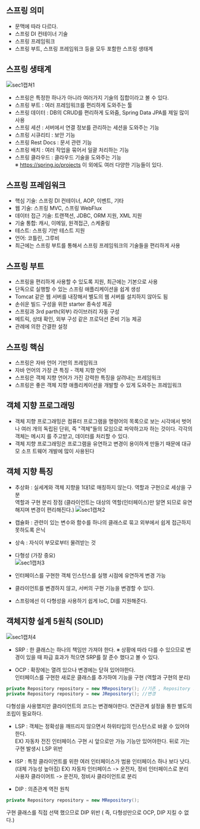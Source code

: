 ## 스프링 의미 
- 문맥에 따라 다르다.
- 스프링 DI 컨테이너 기술
- 스프링 프레임워크
- 스프링 부트, 스프링 프레임워크 등을 모두 포함한 스프링 생태계 

## 스프링 생태계

![sec1캡쳐1](https://user-images.githubusercontent.com/81945553/126925937-d5fe65d8-f894-45c9-8ace-6f918fd792d0.png)

- 스프링은 특정한 하나가 아니라 여러가지 기술의 집합이라고 볼 수 있다.
- 스프링 부트 : 여러 프레임워크를 편리하게 도와주는 툴 
- 스프링 데이터 : DB의 CRUD를 편리하게 도와줌, Spring Data JPA를 제일 많이 사용 
- 스프링 세션 : 서버에서 연결 정보를 관리하는 세션을 도와주는 기능 
- 스프링 시큐리티 : 보안 기능
- 스프링 Rest Docs : 문서 관련 기능 
- 스프링 배치 : 여러 작업을 묶어서 일괄 처리하는 기능 
- 스프링 클라우드 : 클라우드 기술을 도와주는 기능   
※ https://spring.io/projects 이 외에도 여러 다양한 기능들이 있다. 


## 스프링 프레임워크
- 핵심 기술: 스프링 DI 컨테이너, AOP, 이벤트, 기타
- 웹 기술: 스프링 MVC, 스프링 WebFlux
- 데이터 접근 기술: 트랜잭션, JDBC, ORM 지원, XML 지원
- 기술 통합: 캐시, 이메일, 원격접근, 스케줄링
- 테스트: 스프링 기반 테스트 지원
- 언어: 코틀린, 그루비
- 최근에는 스프링 부트를 통해서 스프링 프레임워크의 기술들을 편리하게 사용

## 스프링 부트 
- 스프링을 편리하게 사용할 수 있도록 지원, 최근에는 기본으로 사용
- 단독으로 실행할 수 있는 스프링 애플리케이션을 쉽게 생성
- Tomcat 같은 웹 서버를 내장해서 별도의 웹 서버를 설치하지 않아도 됨
- 손쉬운 빌드 구성을 위한 starter 종속성 제공
- 스프링과 3rd parth(외부) 라이브러리 자동 구성
- 메트릭, 상태 확인, 외부 구성 같은 프로덕션 준비 기능 제공
- 관례에 의한 간결한 설정

## 스프링 핵심 
- 스프링은 자바 언어 기반의 프레임워크
- 자바 언어의 가장 큰 특징 - 객체 지향 언어
- 스프링은 객체 지향 언어가 가진 강력한 특징을 살려내는 프레임워크
- 스프링은 좋은 객체 지향 애플리케이션을 개발할 수 있게 도와주는 프레임워크

## 객체 지향 프로그래밍 
- 객체 지향 프로그래밍은 컴퓨터 프로그램을 명령어의 목록으로 보는 시각에서 벗어나 여러
개의 독립된 단위, 즉 "객체"들의 모임으로 파악하고자 하는 것이다. 각각의 객체는 메시지
를 주고받고, 데이터를 처리할 수 있다.
- 객체 지향 프로그래밍은 프로그램을 유연하고 변경이 용이하게 만들기 때문에 대규모 소프
트웨어 개발에 많이 사용된다

## 객체 지향 특징 
- 추상화 : 실세계와 객체 지향을 1대1로 매칭하지 않는다. 역할과 구현으로 세상을 구분     
 역할과 구현 분리 장점 (클라이언트는 대상의 역할(인터페이스)만 알면 되므로 유연해지며 변경이 편리해진다.)
![sec1캡쳐2](https://user-images.githubusercontent.com/81945553/126928875-0ef3b872-1205-4cdc-ae0f-b015cb8ae12f.png)

- 캡슐화 : 관련이 있는 변수와 함수를 하나의 클래스로 묶고 외부에서 쉽게 접근하지 못하도록 은닉
- 상속  : 자식이 부모로부터 물려받는 것
- 다형성 (가장 중요)  
![sec1캡처3](https://user-images.githubusercontent.com/81945553/126929475-ebb1b58c-2be2-43bd-a999-2de35ec9a9e4.png)  
- 인터페이스를 구현한 객체 인스턴스를 실행 시점에 유연하게 변경 가능 
- 클라이언트를 변경하지 않고, 서버의 구현 기능을 변경할 수 있다.
- 스프링에선 이 다형성을 사용하기 쉽게 IoC, DI를 지원해준다.

## 객체지향 설계 5원칙 (SOLID)
![sec1캡처4](https://user-images.githubusercontent.com/81945553/126929762-f011cf24-47a1-4bef-82b7-5e03383e805c.png)
- SRP : 한 클래스는 하나의 책임만 가져야 한다. 
※ 상황에 따라 다를 수 있으므로 변경이 있을 때 파급 효과가 적으면 SRP를 잘 준수 했다고 볼 수 있다.  

- OCP : 확장에는 열려 있으나 변경에는 닫혀 있어야한다.  
인터페이스를 구현한 새로운 클래스를 추가하여 기능을 구현 (역할과 구현의 분리)
``` Java
private Repository repository = new MRepository(); //기존 , Repository : 인터페이스 , MRepository : 클래스
private Repository repository = new JRepository(); //변경 
```
다형성을 사용했지만 클라이언트의 코드는 변경해야한다. 연관관계 설정을 통한 별도의 조립이 필요하다.  

- LSP : 객체는 정확성을 깨뜨리지 않으면서 하위타입의 인스턴스로 바꿀 수 있어야한다.   
EX) 자동차 전진 인터페이스 구현 시 앞으로만 가능 기능만 있어야한다. 뒤로 가는 구현 발생시 LSP 위반  

- ISP : 특정 클라이언트를 위한 여러 인터페이스가 범용 인터페이스 하나 보다 낫다. (대체 가능성 높아짐)
EX) 자동차 인터페이스 -> 운전자, 정비 인터페이스로 분리  사용자 클라이어트 -> 운전자, 정비사 클라이언트로 분리  

- DIP : 의존관계 역전 원칙 
``` Java
private Repository repository = new MRepository(); 
```
구현 클래스를 직접 선택 했으므로 DIP 위반 ( 즉, 다형성만으로 OCP, DIP 지킬 수 없다.)

